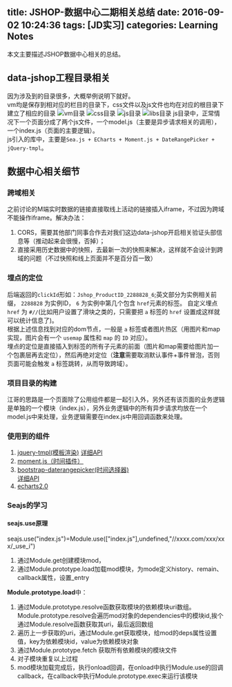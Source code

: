 title: JSHOP-数据中心二期相关总结
date: 2016-09-02 10:24:36
tags: [JD实习]
categories: Learning Notes
---
本文主要描述JSHOP数据中心相关的总结。    
## data-jshop工程目录相关
因为涉及到的目录很多，大概举例说明下就好。    
vm均是保存到相对应的栏目的目录下，css文件以及js文件也均在对应的根目录下建立了相应的目录
![vm目录](/img/data-jshop/vm.png)
![css目录](/img/data-jshop/css.png)
![js目录](/img/data-jshop/js.png)
![libs目录](/img/data-jshop/libs.png)
js目录中，正常情况下一个页面分成了两个js文件，一个model.js（主要是异步请求相关的调用），一个index.js（页面的主要逻辑）。    
js引入的库中，主要是`Sea.js + ECharts + Moment.js + DateRangePicker + jQuery-tmpl`。

## 数据中心相关细节
### 跨域相关
之前讨论的M端实时数据的链接直接取线上活动的链接插入iframe，不过因为跨域不能操作iframe。解决办法：    
1. CORS，需要其他部门同事合作去对我们这边data-jshop开启相关验证头部信息等（推动起来会很慢，否掉）；
2. 直接采用历史数据中的快照，去最新一次的快照来解决，这样就不会设计到跨域的问题（不过快照和线上页面并不是百分百一致）

### 埋点的定位
后端返回的`clickId`形如：`Jshop_ProductID_2288828_6`;英文部分为实例相关前缀， `2288828` 为实例ID， `6` 为实例中第几个包含 `href`元素的标签。
 自定义埋点 `href` 为 `#//`(比如用户设置了滑块之类的，只需要把 `a` 标签的 `href` 设置成这样就可以统计信息了)。    
 根据上述信息找到对应的dom节点，一般是 `a` 标签或者图片热区（用图片和map实现，图片会有一个 `usemap` 属性和 `map` 的 `ID` 对应）。    
 埋点的定位是直接插入到标签的所有子元素的前面（图片和map需要给图片加一个包裹层再去定位），然后再绝对定位（**注意**需要取消默认事件+事件冒泡，否则页面可能会触发 `a` 标签跳转，从而导致跨域）。    
 
### 项目目录的构建
 江哥的思路是一个页面除了公用组件都是一起引入外，另外还有该页面的业务逻辑是单独的一个模块（index.js），另外业务逻辑中的所有异步请求均放在一个model.js中来处理，业务逻辑需要在index.js中用回调函数来处理。
 
### 使用到的组件
1. [jquery-tmpl(模板渲染)](https://github.com/BorisMoore/jquery-tmpl)
[详细API](//web.archive.org/web/20120920065217///api.jquery.com/category/plugins/templates/)
2. [moment.js（时间插件）](//momentjs.cn/)
3. [bootstrap-daterangepicker(时间选择器)](https://github.com/dangrossman/bootstrap-daterangepicker)    
[详细API](//www.daterangepicker.com/)
4. [echarts2.0](//echarts.baidu.com/echarts2/)

### Seajs的学习
#### seajs.use原理
seajs.use("index.js")=Module.use(["index.js"],undefined,"//xxxx.com/xxx/xxx/_use_i")    
1. 通过Module.get创建模块mod，
2. 通过Module.prototype.load加载mod模块，为mode定义history、remain、callback属性，设置_entry    
 
**Module.prototype.load**中：
1. 通过Module.prototype.resolve函数获取模块的依赖模块uri数组。
Module.prototype.resolve会遍历mod对象的dependencies中的模块id,挨个通过Module.resolve函数获取其uri，最后返回数组
2. 遍历上一步获取的uri，通过Module.get获取模块，给mod的deps属性设置值，key为依赖模块id，value为依赖模块对象
3. 通过Module.prototype.fetch 获取所有依赖模块的模块文件
4. 对子模块重复以上过程
5. mod模块加载完成后，执行onload回调，在onload中执行Module.use的回调callback，在callback中执行Module.prototype.exec来运行该模块
 
 
 